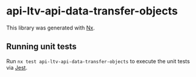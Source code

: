 # api-ltv-api-data-transfer-objects

This library was generated with [Nx](https://nx.dev).

## Running unit tests

Run `nx test api-ltv-api-data-transfer-objects` to execute the unit tests via [Jest](https://jestjs.io).
